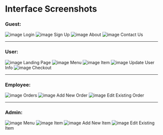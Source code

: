 # Interface Screenshots

### Guest:

![image](./images/01.png)
Login
![image](./images/04.png)
Sign Up
![image](./images/02.png)
About
![image](./images/03.png)
Contact Us

---

### User:

![image](./images/05.png)
Landing Page
![image](./images/06.png)
Menu
![image](./images/07.png)
Item
![image](./images/08.png)
Update User Info
![image](./images/09.png)
Checkout

---

### Employee:

![image](./images/10.png)
Orders
![image](./images/11.png)
Add New Order
![image](./images/12.png)
Edit Existing Order

---

### Admin:

![image](./images/13.png)
Menu
![image](./images/14.png)
Item
![image](./images/16.png)
Add New Item
![image](./images/15.png)
Edit Existing Item
